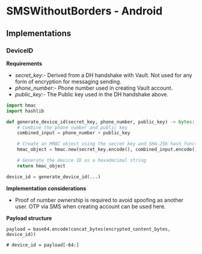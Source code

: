 # SMSWithoutBorders - Android

## Implementations

### DeviceID

**Requirements**

- _secret_key_:- Derived from a DH handshake with Vault. Not used for any form of encryption for messaging sending.
- _phone_number_:- Phone number used in creating Vault account.
- _public_key_:- The Public key used in the DH handshake above.

```python
import hmac
import hashlib

def generate_device_id(secret_key, phone_number, public_key) -> bytes:
    # Combine the phone number and public key
    combined_input = phone_number + public_key

    # Create an HMAC object using the secret key and SHA-256 hash function
    hmac_object = hmac.new(secret_key.encode(), combined_input.encode(), hashlib.sha256)

    # Generate the device ID as a hexadecimal string
    return hmac_object

device_id = generate_device_id(...)
```

**Implementation considerations**

- Proof of number ownership is required to avoid spoofing as another user. OTP via SMS when creating account can be used here.

**Payload structure**
```
payload = base64.encode(concat_bytes(encrypted_content_bytes, device_id))

# device_id = payload[-64:]
```

